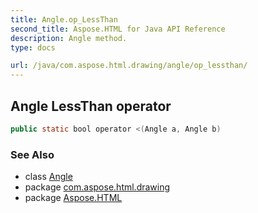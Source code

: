 ```yaml
---
title: Angle.op_LessThan
second_title: Aspose.HTML for Java API Reference
description: Angle method. 
type: docs

url: /java/com.aspose.html.drawing/angle/op_lessthan/
---
```

## Angle LessThan operator

```java
public static bool operator <(Angle a, Angle b)
```

### See Also

* class [Angle](../)
* package [com.aspose.html.drawing](../../../com.aspose.html.drawing/)
* package [Aspose.HTML](../../../)
